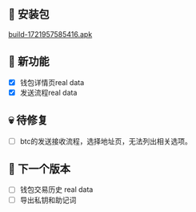 ## 🚀 安装包

[build-1721957585416.apk](../apks/build-1721957585416.apk)

## 🎉 新功能

- [x] 钱包详情页real data
- [x] 发送流程real data

## 💀 待修复

- [ ] btc的发送接收流程，选择地址页，无法列出相关选项。

## 📅 下一个版本

- [ ] 钱包交易历史 real data
- [ ] 导出私钥和助记词
